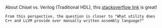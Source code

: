 

About Chisel vs. Verilog (Traditional HDL), this [stackoverflow link](https://stackoverflow.com/questions/53007782/what-benefits-does-chisel-offer-over-classic-hardware-description-languages) is great!

```
From this perspective, the question is closer to "What utility does C++ and LLVM provide over manually written assembly language?"
```

